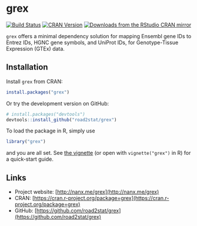 # grex

[![Build Status](https://travis-ci.org/road2stat/grex.svg?branch=master)](https://travis-ci.org/road2stat/grex)
[![CRAN Version](http://www.r-pkg.org/badges/version/grex)](https://cran.r-project.org/package=grex)
[![Downloads from the RStudio CRAN mirror](http://cranlogs.r-pkg.org/badges/grex)](http://cranlogs.r-pkg.org/badges/grex)

`grex` offers a minimal dependency solution for mapping Ensembl gene IDs to Entrez IDs, HGNC gene symbols, and UniProt IDs, for Genotype-Tissue Expression (GTEx) data.

## Installation

Install `grex` from CRAN:

```r
install.packages("grex")
```

Or try the development version on GitHub:

```r
# install.packages("devtools")
devtools::install_github("road2stat/grex")
```

To load the package in R, simply use

```r
library("grex")
```

and you are all set. See [the vignette](http://nanx.me/grex/doc/) (or open with `vignette("grex")` in R) for a quick-start guide.

## Links

* Project website: [http://nanx.me/grex](http://nanx.me/grex)
* CRAN: [https://cran.r-project.org/package=grex](https://cran.r-project.org/package=grex)
* GitHub: [https://github.com/road2stat/grex](https://github.com/road2stat/grex)
